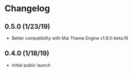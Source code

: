 # Changelog


## 0.5.0 (1/23/19)
* Better compatibility with Mai Theme Engine v1.8.0-beta.16

## 0.4.0 (1/18/19)
* Initial public launch
